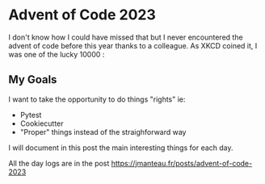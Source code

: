 # Advent of Code 2023

I don't know how I could have missed that but I never encountered the advent of code before this year thanks to a colleague.
As XKCD coined it, I was one of the lucky 10000 :


## My Goals

I want to take the opportunity to do things "rights" ie:
 * Pytest
 * Cookiecutter
 * "Proper" things instead of the straighforward way

I will document in this post the main interesting things for each day.



All the day logs are in the post https://jmanteau.fr/posts/advent-of-code-2023
